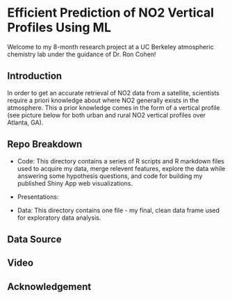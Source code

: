 # Efficient Prediction of NO2 Vertical Profiles Using ML

Welcome to my 8-month research project at a UC Berkeley atmospheric chemistry lab under the guidance of Dr. Ron Cohen! 

## Introduction

In order to get an accurate retrieval of NO2 data from a satellite, scientists require a priori knowledge about where NO2 generally exists in the atmosphere. This a prior knowledge comes in the form of a vertical profile (see picture below for both urban and rural NO2 vertical profiles over Atlanta, GA). 



## Repo Breakdown

- Code: This directory contains a series of R scripts and R markdown files used to acquire my data, merge relevent features, explore the data while answering some hypothesis questions, and code for building my published Shiny App web visualizations.

- Presentations:

- Data: This directory contains one file - my final, clean data frame used for exploratory data analysis.

## Data Source



## Video



## Acknowledgement

